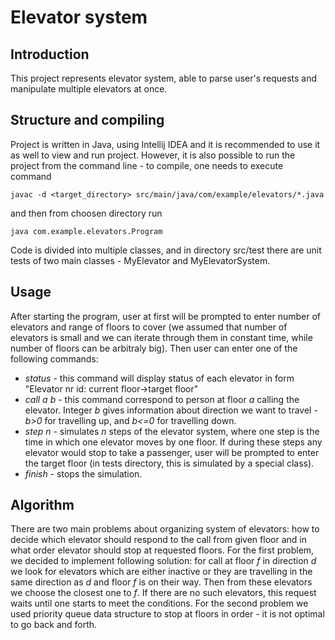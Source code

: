 # Elevator system
## Introduction
This project represents elevator system, able to parse user's requests and manipulate multiple elevators at once.
## Structure and compiling
Project is written in Java, using Intellij IDEA and it is recommended to use it as well to view and run project. However, it is also possible to run the project from the command line - to compile, one needs to execute command
```
javac -d <target_directory> src/main/java/com/example/elevators/*.java
```
and then from choosen directory run 
```
java com.example.elevators.Program
```
Code is divided into multiple classes, and in directory src/test there are unit tests of two main classes - MyElevator and MyElevatorSystem.
## Usage
After starting the program, user at first will be prompted to enter number of elevators and range of floors to cover (we assumed that number of elevators is small and we can iterate through them in constant time, while number of floors can be arbitraly big). Then user can enter one of the following commands:
- _status_ - this command will display status of each elevator in form "Elevator nr id: current floor->target floor"
- _call a b_ - this command correspond to person at floor _a_ calling the elevator. Integer _b_ gives information about direction we want to travel - _b>0_ for travelling up, and _b<=0_ for travelling down.
- _step n_ - simulates _n_ steps of the elevator system, where one step is the time in which one elevator moves by one floor. If during these steps any elevator would stop to take a passenger, user will be prompted to enter the target floor (in tests directory, this is simulated by a special class).
- _finish_ - stops the simulation.
## Algorithm
There are two main problems about organizing system of elevators: how to decide which elevator should respond to the call from given floor and in what order elevator should stop at requested floors.
For the first problem, we decided to implement following solution: for call at floor _f_ in direction _d_ we look for elevators which are either inactive or they are travelling in the same direction as _d_ and floor _f_ is on their way. Then from these elevators we choose the closest one to _f_. If there are no such elevators, this request waits until one starts to meet the conditions.
For the second problem we used priority queue data structure to stop at floors in order - it is not optimal to go back and forth.
